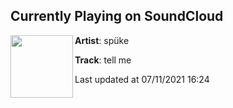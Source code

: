 ## Currently Playing on SoundCloud

[<img align="left" width="100" src="https://i1.sndcdn.com/artworks-ZQSsdqogU4PTIVgM-wyo1yA-t500x500.jpg">](https://soundcloud.com/spuke/tell-me)

**Artist**: spüke 

**Track**: tell me

Last updated at 07/11/2021 16:24
